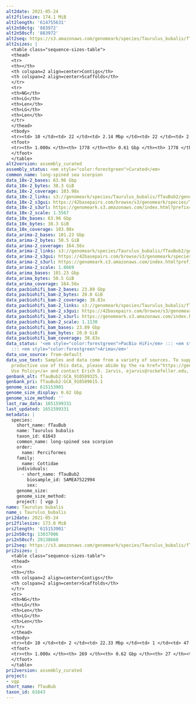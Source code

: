 ```yaml
---
alt2date: 2021-05-24
alt2filesize: 174.1 MiB
alt2length: '614755631'
alt2n50ctg: '883972'
alt2n50scf: '883972'
alt2seq: https://s3.amazonaws.com/genomeark/species/Taurulus_bubalis/fTauBub2/assembly_curated/fTauBub2.alt.cur.20210524.fasta.gz
alt2sizes: |
  <table class="sequence-sizes-table">
  <thead>
  <tr>
  <th></th>
  <th colspan=2 align=center>Contigs</th>
  <th colspan=2 align=center>Scaffolds</th>
  </tr>
  <tr>
  <th>NG</th>
  <th>LG</th>
  <th>Len</th>
  <th>LG</th>
  <th>Len</th>
  </tr>
  </thead>
  <tbody>
  <tr><td> 10 </td><td> 22 </td><td> 2.14 Mbp </td><td> 22 </td><td> 2.14 Mbp </td></tr><tr><td> 20 </td><td> 55 </td><td> 1.70 Mbp </td><td> 55 </td><td> 1.70 Mbp </td></tr><tr><td> 30 </td><td> 97 </td><td> 1.31 Mbp </td><td> 97 </td><td> 1.31 Mbp </td></tr><tr><td> 40 </td><td> 148 </td><td> 1.07 Mbp </td><td> 148 </td><td> 1.07 Mbp </td></tr><tr style="background-color:#cccccc;"><td> 50 </td><td> 211 </td><td> 0.88 Mbp </td><td> 211 </td><td> 0.88 Mbp </td></tr><tr><td> 60 </td><td> 292 </td><td> 0.65 Mbp </td><td> 292 </td><td> 0.65 Mbp </td></tr><tr><td> 70 </td><td> 403 </td><td> 477.39 Kbp </td><td> 403 </td><td> 477.39 Kbp </td></tr><tr><td> 80 </td><td> 555 </td><td> 335.97 Kbp </td><td> 555 </td><td> 335.97 Kbp </td></tr><tr><td> 90 </td><td> 801 </td><td> 178.49 Kbp </td><td> 801 </td><td> 178.49 Kbp </td></tr><tr><td> 100 </td><td> 1777 </td><td> 6.56 Kbp </td><td> 1777 </td><td> 6.56 Kbp </td></tr></tbody>
  <tfoot>
  <tr><th> 1.000x </th><th> 1778 </th><th> 0.61 Gbp </th><th> 1778 </th><th> 0.61 Gbp </th></tr>
  </tfoot>
  </table>
alt2version: assembly_curated
assembly_status: <em style="color:forestgreen">Curated</em>
common_name: long-spined sea scorpion
data_10x-2_bases: 63.96 Gbp
data_10x-2_bytes: 38.3 GiB
data_10x-2_coverage: 103.98x
data_10x-2_links: s3://genomeark/species/Taurulus_bubalis/fTauBub2/genomic_data/10x/<br>
data_10x-2_s3gui: https://42basepairs.com/browse/s3/genomeark/species/Taurulus_bubalis/fTauBub2/genomic_data/10x/
data_10x-2_s3url: https://genomeark.s3.amazonaws.com/index.html?prefix=species/Taurulus_bubalis/fTauBub2/genomic_data/10x/
data_10x-2_scale: 1.5567
data_10x_bases: 63.96 Gbp
data_10x_bytes: 38.3 GiB
data_10x_coverage: 103.98x
data_arima-2_bases: 101.23 Gbp
data_arima-2_bytes: 50.5 GiB
data_arima-2_coverage: 164.56x
data_arima-2_links: s3://genomeark/species/Taurulus_bubalis/fTauBub2/genomic_data/arima/<br>
data_arima-2_s3gui: https://42basepairs.com/browse/s3/genomeark/species/Taurulus_bubalis/fTauBub2/genomic_data/arima/
data_arima-2_s3url: https://genomeark.s3.amazonaws.com/index.html?prefix=species/Taurulus_bubalis/fTauBub2/genomic_data/arima/
data_arima-2_scale: 1.8669
data_arima_bases: 101.23 Gbp
data_arima_bytes: 50.5 GiB
data_arima_coverage: 164.56x
data_pacbiohifi_bam-2_bases: 23.89 Gbp
data_pacbiohifi_bam-2_bytes: 20.0 GiB
data_pacbiohifi_bam-2_coverage: 38.83x
data_pacbiohifi_bam-2_links: s3://genomeark/species/Taurulus_bubalis/fTauBub2/genomic_data/pacbio_hifi/<br>
data_pacbiohifi_bam-2_s3gui: https://42basepairs.com/browse/s3/genomeark/species/Taurulus_bubalis/fTauBub2/genomic_data/pacbio_hifi/
data_pacbiohifi_bam-2_s3url: https://genomeark.s3.amazonaws.com/index.html?prefix=species/Taurulus_bubalis/fTauBub2/genomic_data/pacbio_hifi/
data_pacbiohifi_bam-2_scale: 1.1130
data_pacbiohifi_bam_bases: 23.89 Gbp
data_pacbiohifi_bam_bytes: 20.0 GiB
data_pacbiohifi_bam_coverage: 38.83x
data_status: '<em style="color:forestgreen">PacBio HiFi</em> ::: <em style="color:forestgreen">10x</em>
  ::: <em style="color:forestgreen">Arima</em>'
data_use_source: from-default
data_use_text: Samples and data come from a variety of sources. To support fair and
  productive use of this data, please abide by the <a href="https://genome10k.soe.ucsc.edu/data-use-policies/">Data
  Use Policy</a> and contact Erich D. Jarvis, ejarvis@rockefeller.edu, with any questions.
genbank_alt: fTauBub2:GCA_910589325.1
genbank_pri: fTauBub2:GCA_910589615.1
genome_size: 615153901
genome_size_display: 0.62 Gbp
genome_size_method: ''
last_raw_data: 1651599331
last_updated: 1651599331
metadata: |
  species:
    short_name: fTauBub
    name: Taurulus bubalis
    taxon_id: 61643
    common_name: long-spined sea scorpion
    order:
      name: Perciformes
    family:
      name: Cottidae
    individuals:
      - short_name: fTauBub2
        biosample_id: SAMEA7522994
        sex:
    genome_size:
    genome_size_method:
    project: [ vgp ]
name: Taurulus bubalis
name_: Taurulus_bubalis
pri2date: 2021-05-24
pri2filesize: 173.0 MiB
pri2length: '615153901'
pri2n50ctg: 13037006
pri2n50scf: 29138660
pri2seq: https://s3.amazonaws.com/genomeark/species/Taurulus_bubalis/fTauBub2/assembly_curated/fTauBub2.pri.cur.20210524.fasta.gz
pri2sizes: |
  <table class="sequence-sizes-table">
  <thead>
  <tr>
  <th></th>
  <th colspan=2 align=center>Contigs</th>
  <th colspan=2 align=center>Scaffolds</th>
  </tr>
  <tr>
  <th>NG</th>
  <th>LG</th>
  <th>Len</th>
  <th>LG</th>
  <th>Len</th>
  </tr>
  </thead>
  <tbody>
  <tr><td> 10 </td><td> 2 </td><td> 22.33 Mbp </td><td> 1 </td><td> 47.70 Mbp </td></tr><tr><td> 20 </td><td> 5 </td><td> 18.74 Mbp </td><td> 2 </td><td> 43.50 Mbp </td></tr><tr><td> 30 </td><td> 9 </td><td> 16.21 Mbp </td><td> 4 </td><td> 30.39 Mbp </td></tr><tr><td> 40 </td><td> 13 </td><td> 15.53 Mbp </td><td> 6 </td><td> 29.55 Mbp </td></tr><tr style="background-color:#cccccc;"><td> 50 </td><td> 17 </td><td style="background-color:#88ff88;"> 13.04 Mbp </td><td> 8 </td><td style="background-color:#88ff88;"> 29.14 Mbp </td></tr><tr><td> 60 </td><td> 23 </td><td> 9.77 Mbp </td><td> 10 </td><td> 28.35 Mbp </td></tr><tr><td> 70 </td><td> 31 </td><td> 6.17 Mbp </td><td> 12 </td><td> 27.68 Mbp </td></tr><tr><td> 80 </td><td> 47 </td><td> 2.72 Mbp </td><td> 15 </td><td> 24.36 Mbp </td></tr><tr><td> 90 </td><td> 80 </td><td> 1.09 Mbp </td><td> 17 </td><td> 22.72 Mbp </td></tr><tr><td> 100 </td><td> 268 </td><td> 11.08 Kbp </td><td> 26 </td><td> 16.83 Kbp </td></tr></tbody>
  <tfoot>
  <tr><th> 1.000x </th><th> 269 </th><th> 0.62 Gbp </th><th> 27 </th><th> 0.62 Gbp </th></tr>
  </tfoot>
  </table>
pri2version: assembly_curated
project:
- vgp
short_name: fTauBub
taxon_id: 61643
---
```

